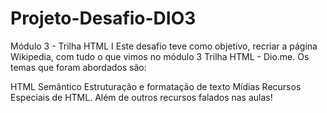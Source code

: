 # Projeto-Desafio-DIO3

Módulo 3 - Trilha HTML I
Este desafio teve como objetivo, recriar a página Wikipedia, com tudo o que vimos no módulo 3 Trilha HTML - Dio.me. Os temas que foram abordados são:

HTML Semântico
Estruturação e formatação de texto
Mídias
Recursos Especiais de HTML. Além de outros recursos falados nas aulas!

